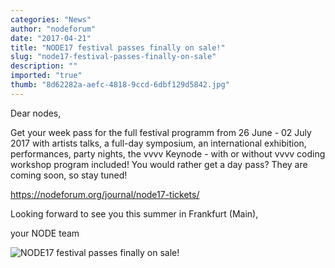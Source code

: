 ```yaml
---
categories: "News"
author: "nodeforum"
date: "2017-04-21"
title: "NODE17 festival passes finally on sale!"
slug: "node17-festival-passes-finally-on-sale"
description: ""
imported: "true"
thumb: "8d62282a-aefc-4818-9ccd-6dbf129d5842.jpg"
---
```



Dear nodes,

Get your week pass for the full festival programm from 26 June - 02 July 2017
with artists talks, a full-day symposium, an international exhibition, performances, party nights,
the vvvv Keynode - with or without vvvv coding workshop program included!
You would rather get a day pass?
They are coming soon, so stay tuned!


<https://nodeforum.org/journal/node17-tickets/>


Looking forward to see you this summer in Frankfurt (Main),

your NODE team

![NODE17 festival passes finally on sale!](8d62282a-aefc-4818-9ccd-6dbf129d5842.jpg) 





